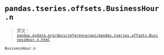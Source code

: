 # `pandas.tseries.offsets.BusinessHour.n`

> 原文：[`pandas.pydata.org/docs/reference/api/pandas.tseries.offsets.BusinessHour.n.html`](https://pandas.pydata.org/docs/reference/api/pandas.tseries.offsets.BusinessHour.n.html)

```py
BusinessHour.n
```
